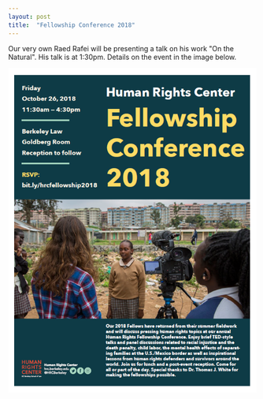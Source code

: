 ```yaml
---
layout: post
title:  "Fellowship Conference 2018"
---
```


Our very own Raed Rafei will be presenting a talk on his work "On the Natural". 
His talk is at 1:30pm. Details on the event in the image below. 

![](/images/fellowship-conference-2018.png)
